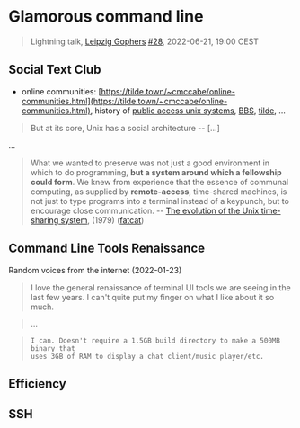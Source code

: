 # Glamorous command line

> Lightning talk, [Leipzig Gophers](https://golangleipzig.space/) [#28](https://golangleipzig.space/posts/meetup-28-invititation/), 2022-06-21, 19:00 CEST

## Social Text Club

* online communities:
  [https://tilde.town/~cmccabe/online-communities.html](https://tilde.town/~cmccabe/online-communities.html),
history of [public access unix systems](https://github.com/cwmccabe/pubnixhist), [BBS](https://twitter.com/textfiles/status/1279847591312863234),
[tilde](http://tilde.club/), ...

> But at its core, Unix has a social architecture -- [...]

...

> What we wanted to preserve was not just a good environment in which to do
> programming, **but a system around which a fellowship could form**. We knew from
> experience that the essence of communal computing, as supplied by
> **remote-access**, time-shared machines, is not just to type programs into a
> terminal instead of a keypunch, but to encourage close communication. -- [The evolution of the Unix time-sharing system](https://www.bell-labs.com/usr/dmr/www/hist.pdf), (1979) ([fatcat](https://fatcat.wiki/release/f65te4x3xng3viouvfuwga5hgi))

## Command Line Tools Renaissance

Random voices from the internet (2022-01-23)

> I love the general renaissance of terminal UI tools we are seeing in the last
> few years. I can't quite put my finger on what I like about it so much.

> ...

>     I can. Doesn't require a 1.5GB build directory to make a 500MB binary that
>     uses 3GB of RAM to display a chat client/music player/etc.

## Efficiency



## SSH
